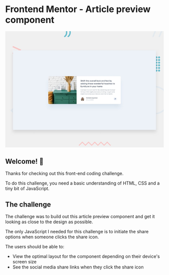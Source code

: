 # Frontend Mentor - Article preview component

![Design preview for the Article preview component coding challenge](./design/desktop-preview.jpg)

## Welcome! 👋

Thanks for checking out this front-end coding challenge.

To do this challenge, you need a basic understanding of HTML, CSS and a tiny bit of JavaScript.

## The challenge

The challenge was to build out this article preview component and get it looking as close to the design as possible.

The only JavaScript I needed for this challenge is to initiate the share options when someone clicks the share icon.

The users should be able to: 

- View the optimal layout for the component depending on their device's screen size
- See the social media share links when they click the share icon
